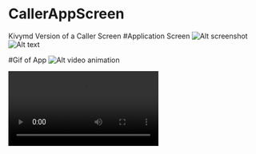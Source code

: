 # CallerAppScreen
Kivymd Version of a Caller Screen 
#Application Screen 
![Alt screenshot ]('Screenshot.jpg')
<img
  src="/Screenshot.png"
  alt="Alt text"
  title="Optional title"
  style="display: inline-block; margin: 0 auto; max-width: 300px">

#Gif of App
![Alt video animation]('video_animation.mp4')

<video
  src="video_animation.mp4"
  alt="Alt text"
  title="Optional title"
  style="display: inline-block; margin: 0 auto; max-width: 300px">
